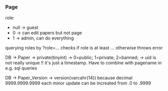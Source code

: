 ### Page
role:
  - null -> guest
  - 0 -> can edit papers but not page
  - 1 -> admin, can do everything
  
querying roles by ?role=... checks if role is at least ... otherwise throws error

DB -> Paper -> private(tinyint) -> 0=public; 1=private; 2=banned;
            -> uid is not really unique !! it's just a timestamp. Have to combine with pagename in e.g. sql queries

DB -> Paper_Version -> version(varcahr(14)) because decimal 9999.9999.9999 each minor update can be increated from .0 to .9999
